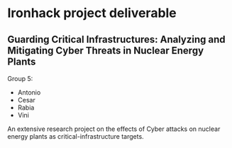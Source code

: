 # Ironhack project deliverable

## Guarding Critical Infrastructures: Analyzing and Mitigating Cyber Threats in Nuclear Energy Plants


Group 5:
- Antonio
- Cesar
- Rabia
- Vini

An extensive research project on the effects of Cyber attacks on nuclear energy plants as critical-infrastructure targets.


